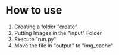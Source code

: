 # How to use

1. Creating a folder "create"
2. Putting Images in the "input" Folder
3. Execute "run.py"
4. Move the file in "output" to "img_cache"
